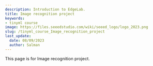 ```yaml
---
description: Introduction to EdgeLab.
title: Image recognition project
keywords:
- tinyml course
image: https://files.seeedstudio.com/wiki/seeed_logo/logo_2023.png
slug: /tinyml_course_Image_recognition_project
last_update:
  date: 08/09/2023
  author: Salman
---
```


This page is for Image recognition project.